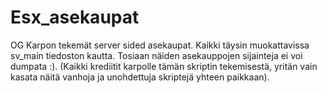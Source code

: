 # Esx_asekaupat
OG Karpon tekemät server sided asekaupat. Kaikki täysin muokattavissa sv_main tiedoston kautta. Tosiaan näiden asekauppojen sijainteja ei voi dumpata :). (Kaikki krediitit karpolle tämän skriptin tekemisestä, yritän vain kasata näitä vanhoja ja unohdettuja skriptejä yhteen paikkaan).
